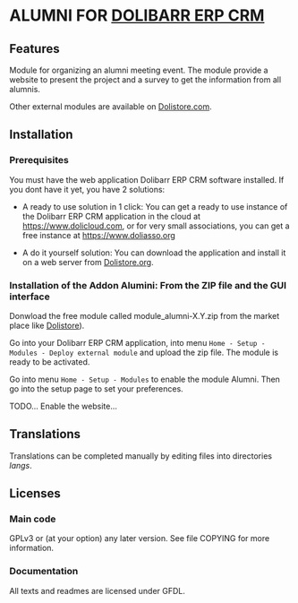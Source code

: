# ALUMNI FOR [DOLIBARR ERP CRM](https://www.dolibarr.org)

## Features

Module for organizing an alumni meeting event.
The module provide a website to present the project and a survey to get the information from all alumnis.

<!--
![Screenshot alumni](img/screenshot_alumni.png?raw=true "Alumni"){imgmd}
-->

Other external modules are available on [Dolistore.com](https://www.dolistore.com).



## Installation

### Prerequisites

You must have the web application Dolibarr ERP CRM software installed. If you dont have it yet, you have 2 solutions:

* A ready to use solution in 1 click: You can get a ready to use instance of the Dolibarr ERP CRM application in the cloud at https://www.dolicloud.com, or for very small associations, you can get a free instance at https://www.doliasso.org

* A do it yourself solution: You can download the application and install it on a web server from [Dolistore.org](https://www.dolibarr.org).



### Installation of the Addon Alumini: From the ZIP file and the GUI interface

Donwload the free module called module_alumni-X.Y.zip from the market place like [Dolistore](https://www.dolistore.com)).

Go into your Dolibarr ERP CRM application, into menu ```Home - Setup - Modules - Deploy external module``` and upload the zip file. The module is ready to be activated.

Go into menu ```Home - Setup - Modules``` to enable the module Alumni. Then go into the setup page to set your preferences.

TODO... Enable the website...



## Translations

Translations can be completed manually by editing files into directories *langs*.


## Licenses

### Main code

GPLv3 or (at your option) any later version. See file COPYING for more information.

### Documentation

All texts and readmes are licensed under GFDL.
